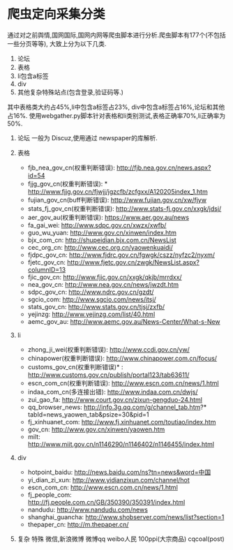 # 爬虫定向采集分类

通过对之前舆情,国网国际,国网内网等爬虫脚本进行分析.爬虫脚本有177个(不包括一些分页等等),
大致上分为以下几类.
1. 论坛
2. 表格
3. li包含a标签
4. div
5. 其他复杂特殊站点(包含登录,验证码等.)

其中表格类大约占45%,li中包含a标签占23%, div中包含a标签占16%,论坛和其他占16%.
使用webgather.py脚本针对表格和li类别测试,表格正确率70%,li正确率为50%.


1. 论坛
一般为 Discuz,使用通过 newspaper的库解析.

2. 表格
    * fjb_nea_gov_cn(权重判断错误): http://fjb.nea.gov.cn/news.aspx?id=54
    * fjjg_gov_cn(权重判断错误): * http://www.fjjg.gov.cn/fjwjj/jgzcfb/zcfgxx/A120205index_1.htm
    * fujian_gov_cn(buff判断错误): http://www.fujian.gov.cn/xw/fjyw
    * stats_fj_gov_cn(权重判断错误): http://www.stats-fj.gov.cn/xxgk/jdsj/
    * aer_gov_au(权重判断错误): https://www.aer.gov.au/news
    * fa_gai_wei: http://www.sdpc.gov.cn/xwzx/xwfb/
    * guo_wu_yuan: http://www.gov.cn/xinwen/index.htm
    * bjx_com_cn: http://shupeidian.bjx.com.cn/NewsList
    * cec_org_cn: http://www.cec.org.cn/yaowenkuaidi/
    * fjdpc_gov_cn: http://www.fjdrc.gov.cn/fgwgk/cszz/nyfzc2/nyxm/
    * fjetc_gov_cn: http://www.fjetc.gov.cn/zwgk/NewsList.aspx?columnID=13
    * fjic_gov_cn: http://www.fjic.gov.cn/xxgk/qkjb/mrrdxx/
    * nea_gov_cn: http://www.nea.gov.cn/news/jwzdt.htm
    * sdpc_gov_cn: http://www.ndrc.gov.cn/gzdt/
    * sgcio_com: http://www.sgcio.com/news/itsj/
    * stats_gov_cn: http://www.stats.gov.cn/tjsj/zxfb/
    * yejinzg: http://www.yejinzg.com/list/40.html
    * aemc_gov_au: http://www.aemc.gov.au/News-Center/What-s-New

3. li
    * zhong_ji_wei(权重判断错误): http://www.ccdi.gov.cn/yw/
    * chinapower(权重判断错误): http://www.chinapower.com.cn/focus/
    * customs_gov_cn(权重判断错误)* : http://www.customs.gov.cn/publish/portal123/tab63611/
    * escn_com_cn(权重判断错误): http://www.escn.com.cn/news/1.html
    * indaa_com_cn(多连接出错): http://www.indaa.com.cn/dwjs/
    * zui_gao_fa: http://www.court.gov.cn/zixun-gengduo-24.html
    * qq_browser_news: http://info.3g.qq.com/g/channel_tab.htm?* tabId=news_yaowen_tab&psize=30&pid=1
    * fj_xinhuanet_com: http://www.fj.xinhuanet.com/toutiao/index.htm
    * gov_cn: http://www.gov.cn/xinwen/yaowen.htm
    * milt: http://www.miit.gov.cn/n1146290/n1146402/n1146455/index.html

4. div
    * hotpoint_baidu: http://news.baidu.com/ns?tn=news&word=中国
    * yi_dian_zi_xun: http://www.yidianzixun.com/channel/hot
    * escn_com_cn: http://www.escn.com.cn/news/1.html
    * fj_people_com: http://fj.people.com.cn/GB/350390/350391/index.html
    * nandudu: http://www.nandudu.com/news
    * shanghai_guancha: http://www.shobserver.com/news/list?section=1
    * thepaper_cn: http://m.thepaper.cn/

5. 复杂 特殊
微信,新浪微博 微博qq weibo人民 100ppi(大宗商品) cqcoal(post)



